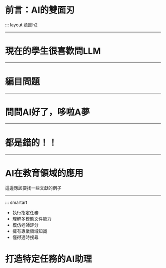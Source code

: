 # 前言：AI的雙面刃

::: layout 章節h2

----

# 現在的學生很喜歡問LLM

----

# 編目問題

----

# 問問AI好了，哆啦A夢

----

# 都是錯的！！

----

# AI在教育領域的應用

這邊應該要找一些文獻的例子

----

::: smartart

- 執行指定任務
- 理解多模態文件能力
- 模仿老師評分
- 擁有專業領域知識
- 懂得適時搜尋

# 打造特定任務的AI助理

